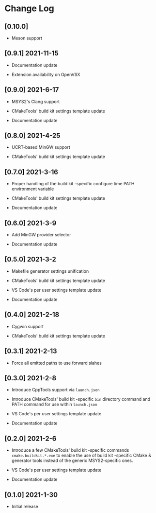 # Change Log

## [0.10.0]

- Meson support

## [0.9.1] 2021-11-15

- Documentation update

- Extension availability on OpenVSX

## [0.9.0] 2021-6-17

- MSYS2's Clang support

- CMakeTools' build kit settings template update

- Documentation update

## [0.8.0] 2021-4-25

- UCRT-based MinGW support

- CMakeTools' build kit settings template update

## [0.7.0] 2021-3-16

- Proper handling of the build kit -specific configure time PATH environment variable

- CMakeTools' build kit settings template update

- Documentation update

## [0.6.0] 2021-3-9

- Add MinGW provider selector

- Documentation update

## [0.5.0] 2021-3-2

- Makefile generator settings unification

- CMakeTools' build kit settings template update

- VS Code's per user settings template update

- Documentation update

## [0.4.0] 2021-2-18

- Cygwin support

- CMakeTools' build kit settings template update

## [0.3.1] 2021-2-13

- Force all emitted paths to use forward slahes

## [0.3.0] 2021-2-8

- Introduce CppTools support via `launch.json`

- Introduce CMakeTools' build kit -specific `bin` directory command and PATH command for use within `launch.json`

- VS Code's per user settings template update

- Documentation update

## [0.2.0] 2021-2-6

- Introduce a few CMakeTools' build kit -specific commands `cmake.buildkit.*.exe` to enable the use of build kit -specific CMake & generator tools instead of the generic MSYS2-specific ones.

- VS Code's per user settings template update

- Documentation update

## [0.1.0] 2021-1-30

- Initial release
